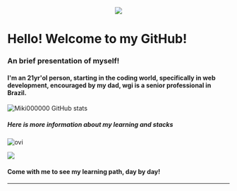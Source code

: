 <p align="center">
  <a href="https://skillicons.dev">   
    <img src="https://skillicons.dev/icons?i=arch" />
  </a>
</p>

# Hello! Welcome to my GitHub!
### An brief presentation of myself!

#### I'm an 21yr'ol person, starting in the coding world, specifically in web development, encouraged by my dad, wgi is a senior professional in Brazil.
![Miki000000 GitHub stats](https://github-readme-stats.vercel.app/api?username=Miki000000&show_icons=true&theme=tokyonight&hide_title=true)<br>
##### Here is more information about my learning and stacks
<img src="https://github-readme-stats.vercel.app/api/top-langs?username=Miki000000&show_icons=true&locale=en&theme=tokyonight" alt="ovi" /><br>
<p align="left">
  <a href="https://skillicons.dev">   
    <img src="https://skillicons.dev/icons?i=cs,dotnet,postgres" />
  </a>
</p>

#### Come with me to see my learning path, day by day!
<hr>


<!--
**Miki000000/Miki000000** is a ✨ _special_ ✨ repository because its `README.md` (this file) appears on your GitHub profile.
Here are some ideas to get you started:
- 🔭 I’m currently working on ...
- 🌱 I’m currently learning ...
- 👯 I’m looking to collaborate on ...
- 🤔 I’m looking for help with ...
- 💬 Ask me about ...
- 📫 How to reach me: ...
- 😄 Pronouns: ...
- ⚡ Fun fact: ...
-->
